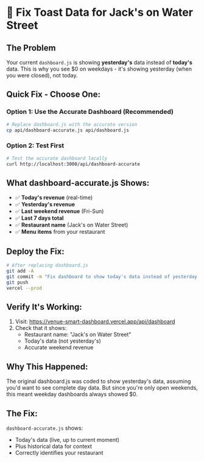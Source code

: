 # 🔧 Fix Toast Data for Jack's on Water Street

## The Problem
Your current `dashboard.js` is showing **yesterday's** data instead of **today's** data. This is why you see $0 on weekdays - it's showing yesterday (when you were closed), not today.

## Quick Fix - Choose One:

### Option 1: Use the Accurate Dashboard (Recommended)
```bash
# Replace dashboard.js with the accurate version
cp api/dashboard-accurate.js api/dashboard.js
```

### Option 2: Test First
```bash
# Test the accurate dashboard locally
curl http://localhost:3000/api/dashboard-accurate
```

## What dashboard-accurate.js Shows:
- ✅ **Today's revenue** (real-time)
- ✅ **Yesterday's revenue** 
- ✅ **Last weekend revenue** (Fri-Sun)
- ✅ **Last 7 days total**
- ✅ **Restaurant name** (Jack's on Water Street)
- ✅ **Menu items** from your restaurant

## Deploy the Fix:
```bash
# After replacing dashboard.js
git add -A
git commit -m "Fix dashboard to show today's data instead of yesterday's"
git push
vercel --prod
```

## Verify It's Working:
1. Visit: https://venue-smart-dashboard.vercel.app/api/dashboard
2. Check that it shows:
   - Restaurant name: "Jack's on Water Street"
   - Today's data (not yesterday's)
   - Accurate weekend revenue

## Why This Happened:
The original dashboard.js was coded to show yesterday's data, assuming you'd want to see complete day data. But since you're only open weekends, this meant weekday dashboards always showed $0.

## The Fix:
`dashboard-accurate.js` shows:
- Today's data (live, up to current moment)
- Plus historical data for context
- Correctly identifies your restaurant